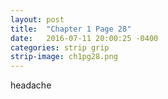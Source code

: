 ```yaml
---
layout: post
title:  "Chapter 1 Page 28"
date:   2016-07-11 20:00:25 -0400
categories: strip grip
strip-image: ch1pg28.png
---
```

headache
